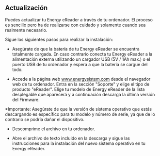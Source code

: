 ## Actualización

Puedes actualizar tu Energy eReader a través de tu ordenador. El proceso es sencillo pero ha de realizarse con cuidado y solamente cuando sea realmente necesario. 

Sigue los siguientes pasos para realizar la instalación:

* Asegúrate de que la batería de tu Energy eReader se encuentra totalmente cargada. En caso contrario conecta tu Energy eReader a la alimentación externa utilizando un cargador USB (5V / 1Ah max.) o el puerto USB de tu ordenador y espera a que la batería se cargue del todo.

* Accede a la página web www.energysistem.com desde el navegador web de tu ordenador.
Entra en la sección "Soporte" y elige el tipo de producto "eReader".
Elige tu modelo de Energy eReader de la lista desplegable que aparecerá y a continuación descarga la última versión del Firmware.

*Importante:
Asegúrate de que la versión de sistema operativo que estás descargando es específico para tu modelo y número de serie, ya que de lo contrario se podría dañar el dispositivo.

* Descomprime el archivo en tu ordenador.

* Abre el archivo de texto incluido en la descarga y sigue las instrucciones para la instalación del nuevo sistema operativo en tu Energy eReader.

